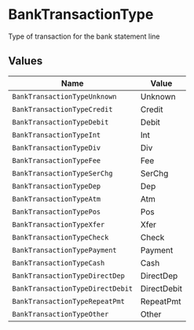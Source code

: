 # BankTransactionType

Type of transaction for the bank statement line


## Values

| Name                             | Value                            |
| -------------------------------- | -------------------------------- |
| `BankTransactionTypeUnknown`     | Unknown                          |
| `BankTransactionTypeCredit`      | Credit                           |
| `BankTransactionTypeDebit`       | Debit                            |
| `BankTransactionTypeInt`         | Int                              |
| `BankTransactionTypeDiv`         | Div                              |
| `BankTransactionTypeFee`         | Fee                              |
| `BankTransactionTypeSerChg`      | SerChg                           |
| `BankTransactionTypeDep`         | Dep                              |
| `BankTransactionTypeAtm`         | Atm                              |
| `BankTransactionTypePos`         | Pos                              |
| `BankTransactionTypeXfer`        | Xfer                             |
| `BankTransactionTypeCheck`       | Check                            |
| `BankTransactionTypePayment`     | Payment                          |
| `BankTransactionTypeCash`        | Cash                             |
| `BankTransactionTypeDirectDep`   | DirectDep                        |
| `BankTransactionTypeDirectDebit` | DirectDebit                      |
| `BankTransactionTypeRepeatPmt`   | RepeatPmt                        |
| `BankTransactionTypeOther`       | Other                            |